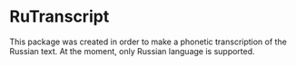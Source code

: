 # RuTranscript

This package was created in order to make a phonetic transcription of the Russian text.
At the moment, only Russian language is supported.
